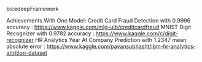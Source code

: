 bicedeepFramework

Achievements With One Model:
Credit Card Fraud Detection with 0.9996 accuracy : https://www.kaggle.com/mlg-ulb/creditcardfraud
MNIST Digit Recognizer with 0.9782 accuracy : https://www.kaggle.com/c/digit-recognizer
HR Analytics Year At Company Prediction with 1.2347 mean absolute error : https://www.kaggle.com/pavansubhasht/ibm-hr-analytics-attrition-dataset
